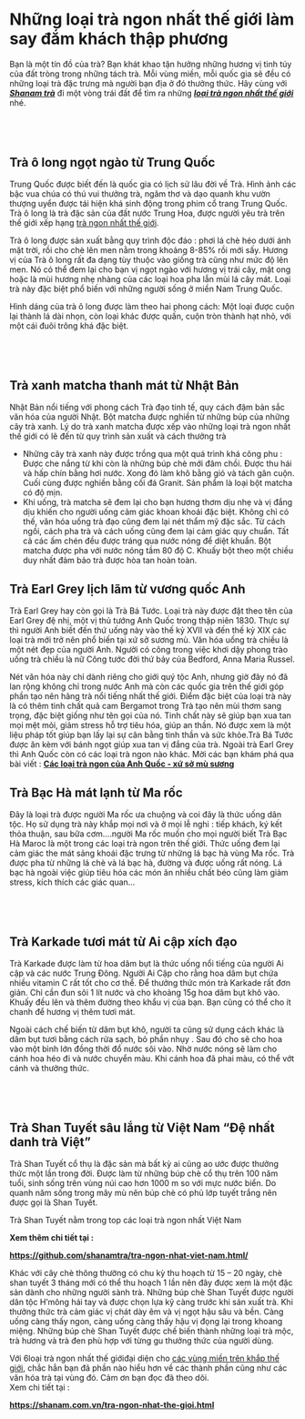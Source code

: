 <h1>Những loại trà ngon nhất thế giới làm say đắm khách thập phương</h1>

<p>Bạn là một tín đồ của trà? Bạn khát khao tận hưởng những hương vị tinh túy của đất tròng trong những tách trà. Mỗi vùng miền, mỗi quốc gia sẽ đều có những loại trà đặc trưng mà người bạn địa ở đó thưởng thức. Hãy cùng với <em><strong><a href="https://t.umblr.com/redirect?z=https%3A%2F%2Fshanam.com.vn%2F&amp;t=MWRjMjQxMjIyMzBjNzliNzViYjkyNDU3OGI0MjhkYTk3ZjE3MDQ5MCxOeUJ1bE5iVw%3D%3D&amp;b=t%3AnB0N7axJZFD19W4uC1rANw&amp;p=https%3A%2F%2Fshanamtra.tumblr.com%2Fpost%2F178506386449%2Fnh%E1%BB%AFng-lo%E1%BA%A1i-tr%C3%A0-ngon-nh%E1%BA%A5t-th%E1%BA%BF-gi%E1%BB%9Bi-l%C3%A0m-say-%C4%91%E1%BA%AFm&amp;m=1" rel="nofollow">Shanam trà</a></strong></em> đi một vòng trái đất để tìm ra những <a href="https://github.com/shanamtra/tra-ngon-nhat-the-gioi.html"><em><strong>loại trà ngon nhất thế giới</strong></em></a> nhé.</p>

<h2>&nbsp;</h2>

<h2>Trà ô long ngọt ngào từ Trung Quốc</h2>

<p>Trung Quốc được biết đến là quốc gia có lịch sử lâu đời về Trà. Hình ảnh các bậc vua chúa có thú vui thưởng trà, ngâm thơ và dạo quanh khu vườn thượng uyển được tái hiện khá sinh động trong phim cổ trang Trung Quốc. Trà ô long là trà đặc sản của đất nước Trung Hoa, được người yêu trà trên thế giới xếp hạng <a href="https://www.quora.com/profile/shanamtra/Shanam-Tr%C3%A0-Tinh-Hoa-Tr%C3%A0-Vi%E1%BB%87t/C%C3%A1c-lo%E1%BA%A1i-tr%C3%A0-ngon-nh%E1%BA%A5t-Vi%E1%BB%87t-Nam-khi%E1%BA%BFn-b%E1%BA%A1n-ng%E1%BA%A5t-ng%C3%A2y" rel="nofollow">trà ngon nhất thế giới</a>.</p>

<p>Trà ô long được sản xuất bằng quy trình độc đáo : phơi lá chè héo dưới ánh mặt trời, rồi cho chè lên men nằm trong khoảng 8-85% rồi mới sấy. Hương vị của Trà ô long rất đa dạng tùy thuộc vào giống trà cũng như mức độ lên men. Nó có thể đem lại cho bạn vị ngọt ngào với hương vị trái cây, mật ong hoặc là mùi hương nhẹ nhàng của các loại hoa pha lẫn mùi lá cây mát. Loại trà này đặc biệt phổ biến với những người sống ở miền Nam Trung Quốc.</p>

<p>Hình dáng của trà ô long được làm theo hai phong cách: Một loại được cuộn lại thành lá dài nhọn, còn loại khác được quấn, cuộn tròn thành hạt nhỏ, với một cái đuôi trông khá đặc biệt.</p>

<h2>&nbsp;</h2>

<h2>Trà xanh matcha thanh mát từ Nhật Bản</h2>

<p>Nhật Bản nổi tiếng với phong cách Trà đạo tinh tế, quy cách đậm bản sắc văn hóa của người Nhật. Bột matcha được nghiền từ những búp của những cây trà xanh. Lý do trà xanh matcha được xếp vào những loại trà ngon nhất thế giới có lẽ đến từ quy trình sản xuất và cách thưởng trà</p>

<ul>
	<li>Những cây trà xanh này được trồng qua một quá trình khá công phu : Được che nắng từ khi còn là những búp chè mới đâm chồi. Được thu hái và hấp chín bằng hơi nước. Xong đó làm khô bằng gió và tách gân cuộn. Cuối cùng được nghiền bằng cối đá Granit. Sản phẩm là loại bột matcha có độ mịn.</li>
	<li>Khi uống, trà matcha sẽ đem lại cho bạn hương thơm dịu nhẹ và vị đắng dịu khiến cho người uống cảm giác khoan khoái đặc biệt. Không chỉ có thế, văn hóa uống trà đạo cũng đem lại nét thẩm mỹ đặc sắc. Từ cách ngồi, cách pha trà và cách uống cũng đem lại cảm giác quy chuẩn. Tất cả các ấm chén đều được tráng qua nước nóng để diệt khuẩn. Bột matcha được pha với nước nóng tầm 80 độ C. Khuấy bột theo một chiều duy nhất đảm bảo trà được hòa tan hoàn toàn.</li>
</ul>

<h2>Trà Earl Grey lịch lãm từ vương quốc Anh</h2>

<p>Trà Earl Grey hay còn gọi là Trà Bá Tước. Loại trà này được đặt theo tên của Earl Grey đệ nhị, một vị thủ tướng Anh Quốc trong thập niên 1830. Thực sự thì người Anh biết đến thứ uống này vào thế kỷ XVII và đến thế kỷ XIX các loại trà mới trở nên phổ biến tại xứ sở sương mù. Văn hóa uống trà chiều là một nét đẹp của người Anh. Người có công trong việc khơi dậy phong trào uống trà chiều là nữ Công tước đời thứ bảy của Bedford, Anna Maria Russel.</p>

<p>Nét văn hóa này chỉ dành riêng cho giới quý tộc Anh, nhưng giờ đây nó đã lan rộng không chỉ trong nước Anh mà còn các quốc gia trên thế giới góp phần tạo nên hãng trà nổi tiếng nhất thế giới. Điểm đặc biệt của loại trà này là có thêm tinh chất quả cam Bergamot trong Trà tạo nên mùi thơm sang trọng, đặc biệt giống như tên gọi của nó. Tinh chất này sẽ giúp bạn xua tan mọi mệt mỏi, giảm stress hỗ trợ tiêu hóa, giúp an thần. Nó được xem là một liệu pháp tốt giúp bạn lấy lại sự cân bằng tinh thần và sức khỏe.Trà Bá Tước được ăn kèm với bánh ngọt giúp xua tan vị đắng của trà. Ngoài trà Earl Grey thì Anh Quốc còn có các loại trà ngon nào khác. Mời các bạn khám phá qua bài viết : <strong><a href="https://shanam.com.vn/cac-loai-tra-ngon-cua-anh-quoc.html" rel="nofollow">Các loại trà ngon của Anh Quốc - xứ sở mù sương</a></strong></p>

<h2>Trà Bạc Hà mát lạnh từ Ma rốc</h2>

<p>Đây là loại trà được người Ma rốc ưa chuộng và coi đây là thức uống dân tộc. Họ sử dụng trà này khắp mọi nơi và ở mọi lễ nghi : tiếp khách, ký kết thỏa thuận, sau bữa cơm&hellip;.người Ma rốc muốn cho mọi người biết Trà Bạc Hà Maroc là một trong các loại trà ngon trên thế giới. Thức uống đem lại cảm giác the mát sảng khoái đặc trưng từ những lá bạc hà vùng Ma rốc. Trà được pha từ những lá chè và lá bạc hà, đường và được uống rất nóng. Lá bạc hà ngoài việc giúp tiêu hóa các món ăn nhiều chất béo cũng làm giảm stress, kích thích các giác quan&hellip;</p>

<h2>&nbsp;</h2>

<h2>Trà Karkade tươi mát từ Ai cập xích đạo</h2>

<p>Trà Karkade được làm từ hoa dâm bụt là thức uống nổi tiếng của người Ai cập và các nước Trung Đông. Người Ai Cập cho rằng hoa dâm bụt chứa nhiều vitamin C rất tốt cho cơ thể. Để thưởng thức món trà Karkade rất đơn giản. Chỉ cần đun sôi 1 lít nước và cho khoảng 15g hoa dâm bụt khô vào. Khuấy đều lên và thêm đường theo khẩu vị của bạn. Bạn cũng có thể cho ít chanh để hương vị thêm tươi mát.</p>

<p>Ngoài cách chế biến từ dâm bụt khô, người ta cũng sử dụng cách khác là dâm bụt tươi bằng cách rửa sạch, bỏ phần nhụy . Sau đó cho sẽ cho hoa vào một bình lớn đồng thời đổ nước sôi vào. Nhờ nước nóng sẽ làm cho cánh hoa héo đi và nước chuyển màu. Khi cánh hoa đã phai màu, có thể vớt cánh và thưởng thức.</p>

<h2>&nbsp;</h2>

<h2>Trà Shan Tuyết sâu lắng từ Việt Nam &ldquo;Đệ nhất danh trà Việt&rdquo;</h2>

<p>Trà Shan Tuyết cổ thụ là đặc sản mà bất kỳ ai cũng ao ước được thưởng thức một lần trong đời. Được làm từ những búp chè cổ thụ trên 100 năm tuổi, sinh sống trên vùng núi cao hơn 1000 m so với mực nước biển. Do quanh năm sống trong mây mù nên búp chè có phủ lớp tuyết trắng nên được gọi là Shan Tuyết.</p>

<p>Trà Shan Tuyết nằm trong top các loại trà ngon nhất Việt Nam</p>

<p><strong>Xem thêm chi tiết tại :</strong></p>

<p><strong><a href="https://github.com/shanamtra/tra-ngon-nhat-viet-nam.html/" rel="nofollow">https://github.com/shanamtra/tra-ngon-nhat-viet-nam.html/</a></strong></p>

<p>Khác với cây chè thông thường có chu kỳ thu hoạch từ 15 &ndash; 20 ngày, chè shan tuyết 3 tháng mới có thể thu hoạch 1 lần nên đây được xem là một đặc sản dành cho những người sành trà. Những búp chè Shan Tuyết được người dân tộc H&rsquo;mông hái tay và được chọn lựa kỹ càng trước khi sản xuất trà. Khi thưởng thức trà cảm giác vị chát dày êm và vị ngọt hậu sâu và bền. Càng uống càng thấy ngon, càng uống càng thấy hậu vị đọng lại trong khoang miệng. Những búp chè Shan Tuyết được chế biến thành những loại trà mộc, trà hương và trà đen phù hợp với từng gu thưởng thức của người dùng.</p>

<p>Với 6loại trà ngon nhất thế giớiđại diện cho <a href="https://www.linkedin.com/pulse/nhung-loai-tra-ngon-nhat-gioi-lam-say-dam-long-nguoi-tra-shanam/" rel="nofollow">các vùng miền trên khắp thế giới</a>, chắc hẳn bạn đã phần nào hiểu hơn về các thành phần cũng như các văn hóa trà tại vùng đó. Cảm ơn bạn đọc đã theo dõi.<br />
Xem chi tiết tại :</p>

<p><strong><a href="https://shanam.com.vn/tra-ngon-nhat-the-gioi.html" rel="nofollow">https://shanam.com.vn/tra-ngon-nhat-the-gioi.html</a></strong></p>

<p>&nbsp;</p>
